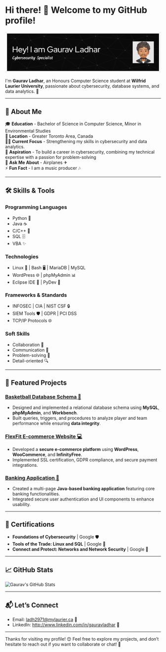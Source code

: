 # Hi there! 👋 Welcome to my GitHub profile!

![Banner](github-header-image.png)

I'm **Gaurav Ladhar**, an Honours Computer Science student at **Wilfrid Laurier University**, passionate about cybersecurity, database systems, and data analytics. 🚀

---

## 🚀 About Me

🎓 **Education** - Bachelor of Science in Computer Science, Minor in Environmental Studies  
📍 **Location** - Greater Toronto Area, Canada  
👨‍💻 **Current Focus** - Strengthening my skills in cybersecurity and data analytics.  
💼 **Aspiration** - To build a career in cybersecurity, combining my technical expertise with a passion for problem-solving                 
💬 **Ask Me About** - Airplanes ✈                           
⚡ **Fun Fact** - I am a music producer 🎶

---

## 🛠️ Skills & Tools

### **Programming Languages**
- Python 🐍
- Java ☕
- C/C++ 🔧
- SQL 🗄️
- VBA ✨

### **Technologies**
- Linux 🐧 | Bash 🖥️ | MariaDB | MySQL
- WordPress 🌐 | phpMyAdmin 📊
- Eclipse IDE 🚀 | PyDev 🐾

### **Frameworks & Standards**
- INFOSEC | CIA | NIST CSF 🔒
- SIEM Tools 🛡️ | GDPR | PCI DSS
- TCP/IP Protocols 🌐

### **Soft Skills**
- Collaboration 🤝
- Communication 📣
- Problem-solving 🧩
- Detail-oriented 🔍

---

## 🌟 Featured Projects

### [Basketball Database Schema 🏀](https://github.com/GauravLadhar/Basketball-Database-Schema)
- Designed and implemented a relational database schema using **MySQL**, **phpMyAdmin**, and **Workbench**.
- Built queries, triggers, and procedures to analyze player and team performance while ensuring **data integrity**.

### [FlexFit E-commerce Website 💻](https://github.com/GauravLadhar/FlexFit)
- Developed a **secure e-commerce platform** using **WordPress**, **WooCommerce**, and **InfinityFree**.
- Implemented SSL certification, GDPR compliance, and secure payment integrations.

### [Banking Application 🏦](https://github.com/GauravLadhar/Banking-Application.git)
- Created a multi-page **Java-based banking application** featuring core banking functionalities.
- Integrated secure user authentication and UI components to enhance usability.

---

## 📜 Certifications
- **Foundations of Cybersecurity** | Google 🛡️
- **Tools of the Trade: Linux and SQL** | Google 🐧
- **Connect and Protect: Networks and Network Security** | Google 🔐

---

## 📈 GitHub Stats
![Gaurav's GitHub Stats](https://github-readme-stats.vercel.app/api?username=GauravLadhar&show_icons=true&theme=radical)

---

## 📬 Let’s Connect
- Email: ladh2971@mylaurier.ca 📧
- LinkedIn: http://www.linkedin.com/in/gauravladhar 🔗

---

Thanks for visiting my profile! 😊 Feel free to explore my projects, and don’t hesitate to reach out if you want to collaborate or chat! 💬
